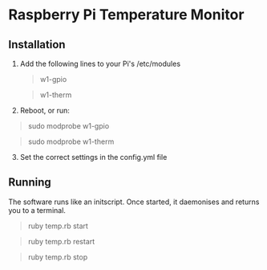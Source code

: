 Raspberry Pi Temperature Monitor
================================

Installation
------------

1. Add the following lines to your Pi's /etc/modules

    > w1-gpio

    > w1-therm

2. Reboot, or run:

> sudo modprobe w1-gpio

> sudo modprobe w1-therm

3. Set the correct settings in the config.yml file

Running
-------

The software runs like an initscript. Once started, it daemonises and returns you to a terminal.

> ruby temp.rb start

> ruby temp.rb restart

> ruby temp.rb stop
